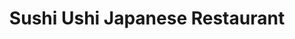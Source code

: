 ---
layout: place
title: Sushi Ushi Japanese Restaurant
permalink: /florida/valrico/sushi-ushi-japanese-restaurant.html
stateAbbr: FL
stateName: Florida
cityName: Valrico
seo:
  type: restaurant
  links: http://ushivalrico.com/
place_id: ChIJfQ3gbarNwogR9GSU8oXScFM
photos:
  - name: >-
      places/ChIJfQ3gbarNwogR9GSU8oXScFM/photos/AeeoHcLW3-o26RLkKdbOFxQ2Vd4qWGpSvGgbkxuL_QSi_t0zayifCOFHaGjG-zPaYwfjSfNXNM_jQt55EK4FEFiyIWPqzj603tKHrgnlEl0FXlAVhch9KAB9LgrkHhmedBJEUH3VPhSm1MKoJbLryuR2lSJDhaAHF_x_ES_jy_nx85ikD0PV4qxSmuHY4pRLq1JSDT5AFnXjMX4EMqECsVleKY8u3sFBh_jFRPx-H_FIT5kAdRXEREXLo7dkK3bEcgbw1hmHJxVSfT_TlquRKiZRAgCKVlXZzC3BsiuUFddwlC5Y3TwcCp5Y5OC-eHfhIvzqygk4EbIuEirNlcrB4WGJV13aKrlATb8ka-BTrcsJXs18YR2KETljonM2NJhzWDK4nrBFAcRvrqX7V6q8Am7Bpy0ZuB6F3J94wmSotTn_wBQbfw
    widthPx: 3072
    heightPx: 4080
    authorAttributions:
      - displayName: Willis Lucero
        uri: https://maps.google.com/maps/contrib/105630191665575355183
        photoUri: >-
          https://lh3.googleusercontent.com/a-/ALV-UjVNnA4fYPnwGTaY147yciDeUV9-ynNBA62hef1jruC5D1EawQJO=s100-p-k-no-mo
    flagContentUri: >-
      https://www.google.com/local/imagery/report/?cb_client=maps_api_places.places_api&image_key=!1e10!2sCIHM0ogKEICAgMCA6ZOzIg&hl=en-US
    googleMapsUri: >-
      https://www.google.com/maps/place//data=!3m4!1e2!3m2!1sCIHM0ogKEICAgMCA6ZOzIg!2e10!4m2!3m1!1s0x88c2cdaa6de00d7d:0x5370d285f29464f4
  - name: >-
      places/ChIJfQ3gbarNwogR9GSU8oXScFM/photos/AeeoHcJle8tjFp_hIS_GvibHMTXv6xjKOhmC_RSVnKlqQHTJn8lohAXoMCSrUJ4HwRlxAwachz9wVE-_b0iXmpakCmwW43xMZ6rDClyli19MGXgQJmkoocZjYpg0q8Z_YGLJA-ndumMOIuWM9aeCa7fzbar9IejHneh-3Bou7tNUO1dLiXXAIGFMYyEyL9E6Vqp9-H1D8lV2VTzpSrL2otFrrkbdauB828wkVvX3C6EgtVA_tjLqrvhNcGJGhpMKji0nvPlUtEEFl98M6pS_NT_jYVmb0JRFCBwnEAy8vIXWHORvhQ
    widthPx: 4031
    heightPx: 3023
    authorAttributions:
      - displayName: Sushi Ushi Japanese Restaurant
        uri: https://maps.google.com/maps/contrib/115298099963064812339
        photoUri: >-
          https://lh3.googleusercontent.com/a-/ALV-UjU7JkQ9qW6KY5HJga5E6pQIZol0tCNLKVW4NvHgv4PuvFdPw2zj=s100-p-k-no-mo
    flagContentUri: >-
      https://www.google.com/local/imagery/report/?cb_client=maps_api_places.places_api&image_key=!1e10!2sAF1QipPU4VWVV6Rpj846LnT23MpGSva01ShUUrngDncb&hl=en-US
    googleMapsUri: >-
      https://www.google.com/maps/place//data=!3m4!1e2!3m2!1sAF1QipPU4VWVV6Rpj846LnT23MpGSva01ShUUrngDncb!2e10!4m2!3m1!1s0x88c2cdaa6de00d7d:0x5370d285f29464f4
  - name: >-
      places/ChIJfQ3gbarNwogR9GSU8oXScFM/photos/AeeoHcJKSFiIz_V6NfjIzcaJ1J0B8Uud6pKtHNFkG3m6EMw7ObbnqT1FOo5_QsczTxEqJWgMOPdCPkgQYWOVZZOWlQ_hMGA4aijPVUHaCbahckUYKxPH6BkYm_Kq5NOdIPeKDJWEy6jdPdXVJ45ySPItTppcXdGJHSx8G_tfiBTmRVzUTzgneiBU4_7oo3g2tLCE2-4Z05PtG4wThLSJGjRhnxbEDBNaQphYs10vWqPG8QrmW9sP6AnwQAVcdgVUsErfqps7VlAB7EIV_We0GMFUB5irGOb2S8FyoNutlOFAA1rFd1VuBBjCLB79JGuaKIEfdUCPfrK5JoZ6DyfGardaaVUvOQ_5xhi2bZDn86oH1g4czPwfS7tNf9aXg7DSolbuysMNg9J-WUqQpCtGYSjaiKe_eFlKZCFCwJkr52lFlSR8pQ
    widthPx: 3000
    heightPx: 4000
    authorAttributions:
      - displayName: Joey Rubin
        uri: https://maps.google.com/maps/contrib/107201956044213494371
        photoUri: >-
          https://lh3.googleusercontent.com/a-/ALV-UjWQuAPr7P1oAniNJw7xxnxGKHRiYQaNAhtic6zs2fgCqGPPgafagQ=s100-p-k-no-mo
    flagContentUri: >-
      https://www.google.com/local/imagery/report/?cb_client=maps_api_places.places_api&image_key=!1e10!2sCIHM0ogKEICAgIDPltWjGg&hl=en-US
    googleMapsUri: >-
      https://www.google.com/maps/place//data=!3m4!1e2!3m2!1sCIHM0ogKEICAgIDPltWjGg!2e10!4m2!3m1!1s0x88c2cdaa6de00d7d:0x5370d285f29464f4
  - name: >-
      places/ChIJfQ3gbarNwogR9GSU8oXScFM/photos/AeeoHcKiryT8lhHP7YUd24gKr5GWbK8tDVD3fsnBzod5clC_4TmilHzHS_1c9dNYXNxRhPZdOTbj_xcf5RdN6vJcjPoz1zo6yEzB9erldxb9mi1KuKEphOGN_AbU4Wl07T9waQqycjuAwkaUyArexm3ZKmEYo2N0Wc641lwLfE2FZK1MSOPsZdzUAITNsLTYbDCW-trnAGVXDpdogg0MosW0Zmg2tLMnbXRinjsPT2Q-edVAIYhq01cCWqO8EiXeFPxMJFDLxqXFs9IHzY35aGiOa089xlpdlUVMXeqKe6yuihEnL_ioVWs_KjG4Xtm6WbQCZUXnooRk2SQmc7SpE8_mlf8tXRrmMASmGOhuJ2wAGlROBy3A8TyfEx2JS2fjr9e6dDP9EJPOVBevsMxEfkt4vZyTjjZQznZersoa56Ph5TMpI4W2
    widthPx: 3600
    heightPx: 4800
    authorAttributions:
      - displayName: Puspita
        uri: https://maps.google.com/maps/contrib/103459428658590500969
        photoUri: >-
          https://lh3.googleusercontent.com/a/ACg8ocL8zYCih9qGXNGsVB1Fc6-JPaYLT48_4mk8TEfBVbKPVckrog=s100-p-k-no-mo
    flagContentUri: >-
      https://www.google.com/local/imagery/report/?cb_client=maps_api_places.places_api&image_key=!1e10!2sCIHM0ogKEICAgICfwobZvgE&hl=en-US
    googleMapsUri: >-
      https://www.google.com/maps/place//data=!3m4!1e2!3m2!1sCIHM0ogKEICAgICfwobZvgE!2e10!4m2!3m1!1s0x88c2cdaa6de00d7d:0x5370d285f29464f4
  - name: >-
      places/ChIJfQ3gbarNwogR9GSU8oXScFM/photos/AeeoHcLDzqSZ2rlE_mO9Q1xwARLl09sZ8F_mBMa9ep8aiPk2puICIZj5XaPGPmjRqizuwbLSX4WChJRNM3BzTEXHseS-NNvssOYvJxSnuds4KHjs7AD66pFOb-D5RzU54Pugu9vy3osGlFuyG36mE-TPf4sSO8cT2XyV2z-AMC4wfaXjYO55Je9GmE7C3ZZq4BLohIEn-9HFHg0uIOPIADRnYPXcqRHcX_--KF__Ay78u2Edq-eKxQV-nZlLUb0eVoylNz5Y8nkDPLZRbiorbb5pkOYLCK8TxNBBq7FWBF7QGUiLA2PA7G0sEJn7HF31pDtDf7FyfA0tMuIAVW_84-Gxka2KICni_YE2oNOZ2DQyqmXezFdk77tFlRE9Z4AAOZL6mFuJbe11MajpGfnO3ySLZEbOfDP78NDZ4pxTHvOEV6QBBQ
    widthPx: 4080
    heightPx: 3072
    authorAttributions:
      - displayName: Willis Lucero
        uri: https://maps.google.com/maps/contrib/105630191665575355183
        photoUri: >-
          https://lh3.googleusercontent.com/a-/ALV-UjVNnA4fYPnwGTaY147yciDeUV9-ynNBA62hef1jruC5D1EawQJO=s100-p-k-no-mo
    flagContentUri: >-
      https://www.google.com/local/imagery/report/?cb_client=maps_api_places.places_api&image_key=!1e10!2sCIHM0ogKEICAgMCA6ZOzYg&hl=en-US
    googleMapsUri: >-
      https://www.google.com/maps/place//data=!3m4!1e2!3m2!1sCIHM0ogKEICAgMCA6ZOzYg!2e10!4m2!3m1!1s0x88c2cdaa6de00d7d:0x5370d285f29464f4
  - name: >-
      places/ChIJfQ3gbarNwogR9GSU8oXScFM/photos/AeeoHcJDxLy_oNVNZyyytlgwVowU_6hR6cR0vZWOn-w4tBtZNYGY7VQ1BWxc2htONxH-X2JjEpMVymFPlwSg0DSvHclkYzKVt8BcN9iRY8H340TnhNKNekx_RgzrFrJK5yq-GyAWD6wCBAmkbdGs-d_AxxHlJiEHgCYGmAQaxghRlG8CV2mKewejL49VEOaDMfdX_WvnbiCrr4IAW-Jrnh0N98YAVQ5MrvBLtrDqs0OWP6MoyfSevHzyTvNTVtM-dxC--lx8Yle4jJ-a6T5bIr_wCFbJmxugid9lnu8j7dP2i2hkd_IBK5kZIiaJBk27-mX7HJCRcYcYf_Cki2V-ZJroGmrCkeGz9Q7Arco5kilaOKhi-9cjHW1_fjE4xA7Qg9-tQJXGKTD-mBOZCEv_4abQnmiD35iv0LM6iPI2Ld-cQbh2-yIe
    widthPx: 3600
    heightPx: 4800
    authorAttributions:
      - displayName: Puspita
        uri: https://maps.google.com/maps/contrib/103459428658590500969
        photoUri: >-
          https://lh3.googleusercontent.com/a/ACg8ocL8zYCih9qGXNGsVB1Fc6-JPaYLT48_4mk8TEfBVbKPVckrog=s100-p-k-no-mo
    flagContentUri: >-
      https://www.google.com/local/imagery/report/?cb_client=maps_api_places.places_api&image_key=!1e10!2sCIHM0ogKEICAgICfwobZ_gE&hl=en-US
    googleMapsUri: >-
      https://www.google.com/maps/place//data=!3m4!1e2!3m2!1sCIHM0ogKEICAgICfwobZ_gE!2e10!4m2!3m1!1s0x88c2cdaa6de00d7d:0x5370d285f29464f4
  - name: >-
      places/ChIJfQ3gbarNwogR9GSU8oXScFM/photos/AeeoHcL7N2uhJGecO58i6N3EEIcGQ6NE6tymGC9PTv2C68i2aRv2MvZb_t0ho-pT46jAtyTyp1drhI_CE8MUB4tdB_YsUn5fTiOzk8EeLKrVVUZ1p31YhI_jR4Mrfo_3tAHNudMPMKj8xG_EnjvdG9ApBch-sZUyIsI2D18b-xwPVTkznJlMwlS9eF377Xl_6nSIv90F-ZC9sOsM2p4MS7OXRVNoc8XTIfiYBYXI8F3lvIQizyen_CnqDGeRgKLYMS3D5lmuzSnXvqnLyV0v0WH5QAoIrVe8jR_sAuLavBPM_HGCW2DHrTMf_HQOMNQPXi2lizr3I0_9eP4XwGg4i8_12cj2iJxmafug_--T4sf0B8Dtic1FXn_3OfbRVsScYem0t5JpKCNo5qtvNYRShD50Z22Y8slGoiLWLfvvHZVvycQUPBd2
    widthPx: 3072
    heightPx: 4080
    authorAttributions:
      - displayName: Willis Lucero
        uri: https://maps.google.com/maps/contrib/105630191665575355183
        photoUri: >-
          https://lh3.googleusercontent.com/a-/ALV-UjVNnA4fYPnwGTaY147yciDeUV9-ynNBA62hef1jruC5D1EawQJO=s100-p-k-no-mo
    flagContentUri: >-
      https://www.google.com/local/imagery/report/?cb_client=maps_api_places.places_api&image_key=!1e10!2sCIHM0ogKEICAgMCA6ZOzogE&hl=en-US
    googleMapsUri: >-
      https://www.google.com/maps/place//data=!3m4!1e2!3m2!1sCIHM0ogKEICAgMCA6ZOzogE!2e10!4m2!3m1!1s0x88c2cdaa6de00d7d:0x5370d285f29464f4
  - name: >-
      places/ChIJfQ3gbarNwogR9GSU8oXScFM/photos/AeeoHcKF5yXwb1ypBxlyO_1KGlJMUqDRjtjpRxgmF3_cAbSRjYApvdpxs9_jiDvpKfVYsgXxIGUWwfxmiRQRrxgo6lLwS7RAwDk4gOggQE8cqE9Ep9NR1F14mADclfi_BGqXDePENFXq3q-yW6f1xcAeprHGlBzLGf0ZtFdO9Tqjjw_wW7FzgfS2XtVjOG3ozeUi-QJ8Ue14bimTzTjEavT3hU7r7IBgV5zwsmiYaVroJZFHJWneMtsQtObl8Q19lczwV7oxXLoLDi7pgw4cvi33YLZfObiA0PV4IKOM82FptsMl_A
    widthPx: 4031
    heightPx: 3023
    authorAttributions:
      - displayName: Sushi Ushi Japanese Restaurant
        uri: https://maps.google.com/maps/contrib/115298099963064812339
        photoUri: >-
          https://lh3.googleusercontent.com/a-/ALV-UjU7JkQ9qW6KY5HJga5E6pQIZol0tCNLKVW4NvHgv4PuvFdPw2zj=s100-p-k-no-mo
    flagContentUri: >-
      https://www.google.com/local/imagery/report/?cb_client=maps_api_places.places_api&image_key=!1e10!2sAF1QipO4nceU3xOPsoR6cgvdnT5ftG7qGIPs5If-J7Lx&hl=en-US
    googleMapsUri: >-
      https://www.google.com/maps/place//data=!3m4!1e2!3m2!1sAF1QipO4nceU3xOPsoR6cgvdnT5ftG7qGIPs5If-J7Lx!2e10!4m2!3m1!1s0x88c2cdaa6de00d7d:0x5370d285f29464f4
  - name: >-
      places/ChIJfQ3gbarNwogR9GSU8oXScFM/photos/AeeoHcIp-Q1gweZrGotGBDQ5SgCCCPEiJLItkKKuBUbOFUhKHDY7sKITsK4kdCT0Xu7M3oEwoDu-x7JhNZZPRn2yG6wbCoORgJ_je0-OnqwjJI6vn0eG1UcucFYsFr1af5jgN0fOWj-EdUlWZKc-Ab3HRwBrRDl32yK0Yg1iZxvn5krAS08lNsOd4NVHy3ZfCfJZ_fQhvUdPNk3ofH6wu73pcTQiRPbdxRcmj2USxeTDQXXnKxPO-kE9wuXiwWAuSGoEerq4GaQIp5RfHA17Jpsx_YQeZQhzCCWMPwXMTCBxrvXBx10wXYPDwWFmtCfwzxewK9d96HT4ndLOQcWIkNtczxDfUQ9YeyqdcR3Ukdt9R1OAMYJFQa3QISNdkIChSUgpjztsgFfcrDSiNQiQdFyCDPlj97Ggo3zMqFxdMeSNMU4z-9Y
    widthPx: 4032
    heightPx: 3024
    authorAttributions:
      - displayName: Shanta Sweet
        uri: https://maps.google.com/maps/contrib/104985577053629748050
        photoUri: >-
          https://lh3.googleusercontent.com/a-/ALV-UjX48GxXKoWfKdqKNGnDL67FsPyoF2mARVBTzv64pf4xxL_zDi9A=s100-p-k-no-mo
    flagContentUri: >-
      https://www.google.com/local/imagery/report/?cb_client=maps_api_places.places_api&image_key=!1e10!2sCIHM0ogKEICAgIC9hPrtggE&hl=en-US
    googleMapsUri: >-
      https://www.google.com/maps/place//data=!3m4!1e2!3m2!1sCIHM0ogKEICAgIC9hPrtggE!2e10!4m2!3m1!1s0x88c2cdaa6de00d7d:0x5370d285f29464f4
  - name: >-
      places/ChIJfQ3gbarNwogR9GSU8oXScFM/photos/AeeoHcK3i4jYlQo7aigDUPpczQu22ndLVAiko6PKxelFApv5BmZ3PZW1yll-tBc3zIylDM73kcdNeasv5fTHjHtAkseyBt02TYEMZd0eMwdSJGUWWZWwuyuoI3TPIVxohdVOAOTbWpHmgKsFiY_RaR3imVMJ0-bOj1mojdqlSHeDyb4Fen7SLIr402QPhFWvNV4tGxYd2nSCYcLHLBJ_JbgpGcsMWHO60GJOmPT90qMHnJtZrR2m4ARAdl2BsjCV5lV1R-zr-dDhLTxguvuWQ0V-ZykBa-v5rgx-BkESTQ7t6d9cuz6yniCl4sIbgJnFCZ62a3w8BSCjIV62CW5LIxDTVcTLQIrg8nzWl9pSjlttyINKVrIS2K8peBRQvJwD3ab0list8cTudvtxSW0vVw2yiyeiAOw9Tu3Kq7z619kOQtQ1yQ
    widthPx: 4032
    heightPx: 3024
    authorAttributions:
      - displayName: David Turner
        uri: https://maps.google.com/maps/contrib/113342553651995128678
        photoUri: >-
          https://lh3.googleusercontent.com/a-/ALV-UjU9DnR0CTeeesNu6ejsyKJnRU7Aw087M0NajKJwMP180GRYjJo=s100-p-k-no-mo
    flagContentUri: >-
      https://www.google.com/local/imagery/report/?cb_client=maps_api_places.places_api&image_key=!1e10!2sCIHM0ogKEICAgICDloHYMw&hl=en-US
    googleMapsUri: >-
      https://www.google.com/maps/place//data=!3m4!1e2!3m2!1sCIHM0ogKEICAgICDloHYMw!2e10!4m2!3m1!1s0x88c2cdaa6de00d7d:0x5370d285f29464f4
address: 1713 State Rd 60, Valrico, FL 33594, USA
street: 1713 State Rd 60
city: Valrico
state: FL
zip: '33594'
country: USA
neighborhood: null
latitude: '27.937092'
longitude: '-82.259096'
accessibility_options:
  wheelchairAccessibleParking: true
  wheelchairAccessibleEntrance: true
  wheelchairAccessibleRestroom: true
  wheelchairAccessibleSeating: true
business_status: OPERATIONAL
name: Sushi Ushi Japanese Restaurant
google_maps_links:
  directionsUri: >-
    https://www.google.com/maps/dir//''/data=!4m7!4m6!1m1!4e2!1m2!1m1!1s0x88c2cdaa6de00d7d:0x5370d285f29464f4!3e0
  placeUri: https://maps.google.com/?cid=6012536975281906932
  writeAReviewUri: >-
    https://www.google.com/maps/place//data=!4m3!3m2!1s0x88c2cdaa6de00d7d:0x5370d285f29464f4!12e1
  reviewsUri: >-
    https://www.google.com/maps/place//data=!4m4!3m3!1s0x88c2cdaa6de00d7d:0x5370d285f29464f4!9m1!1b1
  photosUri: >-
    https://www.google.com/maps/place//data=!4m3!3m2!1s0x88c2cdaa6de00d7d:0x5370d285f29464f4!10e5
primary_type: Japanese Restaurant
opening_hours:
  regular: null
  current: null
secondary_opening_hours:
  regular:
    weekdayDescriptions: null
    type: null
  current:
    weekdayDescriptions: null
    type: null
phone: (813) 662-0728
price_level: PRICE_LEVEL_MODERATE
price_range: $10 &ndash; $20
rating: '4.8'
rating_count: 0
website: http://ushivalrico.com/
description: >-
  About Sushi Ushi in Valrico, FL$$$Sushi Ushi Japanese Restaurant in Valrico,
  FL, offers a welcoming spot for enjoying authentic Japanese flavors, featuring
  fresh sushi, creative rolls, and hearty options like tempura and ramen that
  make it a standout choice for sushi enthusiasts nearby. The menu highlights a
  diverse selection of dishes crafted with quality ingredients, including
  flavorful soups and desserts that add to the overall dining experience. With
  its cozy atmosphere and attentive service, this neighborhood gem provides
  accessible features such as wheelchair-friendly entrances and seating, making
  it convenient for all visitors. Whether you're opting for dine-in, takeout, or
  delivery, it's an ideal destination for those searching for top-rated Japanese
  places near me that deliver on taste and comfort.
generative_summary: >-
  About Sushi Ushi in Valrico, FL$$$Sushi Ushi Japanese Restaurant in Valrico,
  FL, offers a welcoming spot for enjoying authentic Japanese flavors, featuring
  fresh sushi, creative rolls, and hearty options like tempura and ramen that
  make it a standout choice for sushi enthusiasts nearby. The menu highlights a
  diverse selection of dishes crafted with quality ingredients, including
  flavorful soups and desserts that add to the overall dining experience. With
  its cozy atmosphere and attentive service, this neighborhood gem provides
  accessible features such as wheelchair-friendly entrances and seating, making
  it convenient for all visitors. Whether you're opting for dine-in, takeout, or
  delivery, it's an ideal destination for those searching for top-rated Japanese
  places near me that deliver on taste and comfort.
generative_disclosure: Summarized by AI using the Grok-3-Mini model.
reviews:
  - name: >-
      places/ChIJfQ3gbarNwogR9GSU8oXScFM/reviews/ChdDSUhNMG9nS0VJQ0FnTUNBNlpPemdnRRAB
    relativePublishTimeDescription: 2 months ago
    rating: 5
    text:
      text: >-
        The first time I stopped in and let me say I was thoroughly impressed. A
        nice variety of food on the menu from rolls, to soups and various
        desserts and drinks.

        The sushi was fresh and tasted delicious and the staff was friendly and
        helpful.

        I would definitely recommend this spot for some good sushi, and let me
        say don't sleep on the sushi pizza, it was delicious!
      languageCode: en
    originalText:
      text: >-
        The first time I stopped in and let me say I was thoroughly impressed. A
        nice variety of food on the menu from rolls, to soups and various
        desserts and drinks.

        The sushi was fresh and tasted delicious and the staff was friendly and
        helpful.

        I would definitely recommend this spot for some good sushi, and let me
        say don't sleep on the sushi pizza, it was delicious!
      languageCode: en
    authorAttribution:
      displayName: Willis Lucero
      uri: https://www.google.com/maps/contrib/105630191665575355183/reviews
      photoUri: >-
        https://lh3.googleusercontent.com/a-/ALV-UjVNnA4fYPnwGTaY147yciDeUV9-ynNBA62hef1jruC5D1EawQJO=s128-c0x00000000-cc-rp-mo-ba5
    publishTime: '2025-02-02T05:36:54.880347Z'
    flagContentUri: >-
      https://www.google.com/local/review/rap/report?postId=ChdDSUhNMG9nS0VJQ0FnTUNBNlpPemdnRRAB&d=17924085&t=1
    googleMapsUri: >-
      https://www.google.com/maps/reviews/data=!4m6!14m5!1m4!2m3!1sChdDSUhNMG9nS0VJQ0FnTUNBNlpPemdnRRAB!2m1!1s0x88c2cdaa6de00d7d:0x5370d285f29464f4
  - name: >-
      places/ChIJfQ3gbarNwogR9GSU8oXScFM/reviews/ChdDSUhNMG9nS0VJQ0FnTURncXQyMTVnRRAB
    relativePublishTimeDescription: a month ago
    rating: 5
    text:
      text: >-
        What not to love about this place.  Authentic sushi with good variety of
        fresh fishes.  Carefully packed on delivery order.  Will definitely
        visit the restaurant to try more items on my next Tampa trip.  Keep up
        the good work
      languageCode: en
    originalText:
      text: >-
        What not to love about this place.  Authentic sushi with good variety of
        fresh fishes.  Carefully packed on delivery order.  Will definitely
        visit the restaurant to try more items on my next Tampa trip.  Keep up
        the good work
      languageCode: en
    authorAttribution:
      displayName: Tiger Pongpairoj
      uri: https://www.google.com/maps/contrib/105629982561199094915/reviews
      photoUri: >-
        https://lh3.googleusercontent.com/a-/ALV-UjXORjlYGzezolrH-WK9ZwdK5q5tX6n_gC8bWCQrLJswA37z7U0=s128-c0x00000000-cc-rp-mo-ba2
    publishTime: '2025-02-24T03:24:11.457143Z'
    flagContentUri: >-
      https://www.google.com/local/review/rap/report?postId=ChdDSUhNMG9nS0VJQ0FnTURncXQyMTVnRRAB&d=17924085&t=1
    googleMapsUri: >-
      https://www.google.com/maps/reviews/data=!4m6!14m5!1m4!2m3!1sChdDSUhNMG9nS0VJQ0FnTURncXQyMTVnRRAB!2m1!1s0x88c2cdaa6de00d7d:0x5370d285f29464f4
  - name: >-
      places/ChIJfQ3gbarNwogR9GSU8oXScFM/reviews/ChdDSUhNMG9nS0VJQ0FnSUQ5enFUOHdnRRAB
    relativePublishTimeDescription: a year ago
    rating: 5
    text:
      text: >-
        Excellent food served here. The fried rice is fantastic. The chicken 🐔 
        and shrimp 🍤  tempura could not be better. Pork belly buns and the
        volcano roll are really good. Great ramen. Service is efficient and very
        friendly. Clean well maintained dining room. Relaxed pleasant
        atmosphere. A very enjoyable experience at Sushi Ushi Japanese
        Restaurant. Go out of your way to come here.
      languageCode: en
    originalText:
      text: >-
        Excellent food served here. The fried rice is fantastic. The chicken 🐔 
        and shrimp 🍤  tempura could not be better. Pork belly buns and the
        volcano roll are really good. Great ramen. Service is efficient and very
        friendly. Clean well maintained dining room. Relaxed pleasant
        atmosphere. A very enjoyable experience at Sushi Ushi Japanese
        Restaurant. Go out of your way to come here.
      languageCode: en
    authorAttribution:
      displayName: Don B
      uri: https://www.google.com/maps/contrib/109200730559423185793/reviews
      photoUri: >-
        https://lh3.googleusercontent.com/a-/ALV-UjXRCmxVY-SoHlk9mMYvXNrXS5Cd_7Sckdulq1JxVvT-TsjDcdyc=s128-c0x00000000-cc-rp-mo-ba6
    publishTime: '2024-03-16T20:15:13.825491Z'
    flagContentUri: >-
      https://www.google.com/local/review/rap/report?postId=ChdDSUhNMG9nS0VJQ0FnSUQ5enFUOHdnRRAB&d=17924085&t=1
    googleMapsUri: >-
      https://www.google.com/maps/reviews/data=!4m6!14m5!1m4!2m3!1sChdDSUhNMG9nS0VJQ0FnSUQ5enFUOHdnRRAB!2m1!1s0x88c2cdaa6de00d7d:0x5370d285f29464f4
  - name: >-
      places/ChIJfQ3gbarNwogR9GSU8oXScFM/reviews/ChdDSUhNMG9nS0VJQ0FnSUR2MHEtN3R3RRAB
    relativePublishTimeDescription: 3 months ago
    rating: 5
    text:
      text: >-
        Fantastic sushi, fresh and tasty. Beautiful specialty rolls and seafood
        salad. I also enjoyed their hot sake with the long happy hours.
      languageCode: en
    originalText:
      text: >-
        Fantastic sushi, fresh and tasty. Beautiful specialty rolls and seafood
        salad. I also enjoyed their hot sake with the long happy hours.
      languageCode: en
    authorAttribution:
      displayName: Jack Curtis
      uri: https://www.google.com/maps/contrib/103089745626500563092/reviews
      photoUri: >-
        https://lh3.googleusercontent.com/a/ACg8ocJuQ1Vtp82VOL98oiaUZv5D33L0pKnvwfPTxF7bX9lkbDktuZfF=s128-c0x00000000-cc-rp-mo-ba4
    publishTime: '2024-12-19T04:43:55.234056Z'
    flagContentUri: >-
      https://www.google.com/local/review/rap/report?postId=ChdDSUhNMG9nS0VJQ0FnSUR2MHEtN3R3RRAB&d=17924085&t=1
    googleMapsUri: >-
      https://www.google.com/maps/reviews/data=!4m6!14m5!1m4!2m3!1sChdDSUhNMG9nS0VJQ0FnSUR2MHEtN3R3RRAB!2m1!1s0x88c2cdaa6de00d7d:0x5370d285f29464f4
  - name: >-
      places/ChIJfQ3gbarNwogR9GSU8oXScFM/reviews/ChdDSUhNMG9nS0VJQ0FnSUM5eHRhSXJnRRAB
    relativePublishTimeDescription: a year ago
    rating: 5
    text:
      text: >-
        Fantastic neighborhood place. Small, cozy joint and the sushi was on
        point. All of it was on point. Ramen was good, tempura was light, crispy
        and tender. Fried rice was lighter, more buttery and made with the
        shorter grain rice, probably the same as they make with sushi/sashimi. 
        Pork steam buns were also a hit.  Udon noodles were sweet, the beef was
        tender, the whole experience was a complete surprise and I'll be adding
        this to our regular rotation. Well done.
      languageCode: en
    originalText:
      text: >-
        Fantastic neighborhood place. Small, cozy joint and the sushi was on
        point. All of it was on point. Ramen was good, tempura was light, crispy
        and tender. Fried rice was lighter, more buttery and made with the
        shorter grain rice, probably the same as they make with sushi/sashimi. 
        Pork steam buns were also a hit.  Udon noodles were sweet, the beef was
        tender, the whole experience was a complete surprise and I'll be adding
        this to our regular rotation. Well done.
      languageCode: en
    authorAttribution:
      displayName: Ehrin S
      uri: https://www.google.com/maps/contrib/112804754830301682983/reviews
      photoUri: >-
        https://lh3.googleusercontent.com/a-/ALV-UjW9lHGHjFbubknhySENbyG43xGe8-r28HMFvm9Fg8tg0nKYcDVFjw=s128-c0x00000000-cc-rp-mo-ba6
    publishTime: '2024-03-05T02:54:37.191570Z'
    flagContentUri: >-
      https://www.google.com/local/review/rap/report?postId=ChdDSUhNMG9nS0VJQ0FnSUM5eHRhSXJnRRAB&d=17924085&t=1
    googleMapsUri: >-
      https://www.google.com/maps/reviews/data=!4m6!14m5!1m4!2m3!1sChdDSUhNMG9nS0VJQ0FnSUM5eHRhSXJnRRAB!2m1!1s0x88c2cdaa6de00d7d:0x5370d285f29464f4
review_summary: >-
  What Customers Love About the Reviews$$$Folks who visit Sushi Ushi often
  highlight the incredibly fresh and varied sushi options that keep things
  exciting and delicious for anyone craving reliable Japanese eats close to
  home. Many appreciate the careful preparation of dishes like specialty rolls
  and ramen, along with solid delivery packaging that maintains quality on the
  go. Reviewers frequently note the friendly vibe and efficient service, which
  make it a go-to spot for casual meals with friends or family. Overall, the
  consensus leans toward it being a fantastic neighborhood choice for satisfying
  cravings, with praise for lighter takes on classics like tempura and fried
  rice that add a delightful twist. If you're on the hunt for sushi restaurants
  near me that consistently deliver great value and flavor, this place seems to
  hit the mark based on shared experiences.
review_disclosure: Summarized by AI using the Grok-3-Mini model.
parking_options:
  freeParkingLot: true
  freeStreetParking: true
  paidStreetParking: false
  valetParking: false
payment_options:
  acceptsCreditCards: true
  acceptsDebitCards: true
  acceptsCashOnly: false
  acceptsNfc: true
allow_dogs: null
curbside_pickup: null
delivery: true
dine_in: true
good_for_children: true
good_for_groups: true
good_for_sports: false
live_music: false
menu_for_children: true
outdoor_seating: false
reservable: false
restroom: true
serves_beer: true
serves_breakfast: false
serves_brunch: false
serves_cocktails: null
serves_coffee: true
serves_dinner: true
serves_dessert: true
serves_lunch: true
serves_vegetarian_food: true
serves_wine: true
takeout: true
update_category: pro
places_description: >-
  A Japanese menu including hibachi-grilled fare, teriyaki, sashimi & rolls,
  plus beer & sake.

---